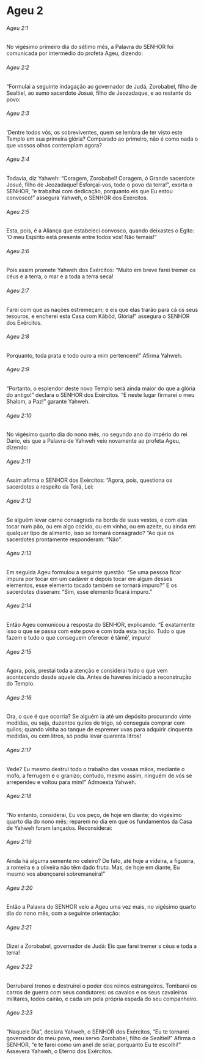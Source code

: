 # Ageu 2

###### Ageu 2:1

No vigésimo primeiro dia do sétimo mês, a Palavra do SENHOR foi comunicada por intermédio do profeta Ageu, dizendo:

###### Ageu 2:2

“Formulai a seguinte indagação ao governador de Judá, Zorobabel, filho de Sealtiel, ao sumo sacerdote Josué, filho de Jeozadaque, e ao restante do povo:

###### Ageu 2:3

‘Dentre todos vós, os sobreviventes, quem se lembra de ter visto este Templo em sua primeira glória? Comparado ao primeiro, não é como nada o que vossos olhos contemplam agora?

###### Ageu 2:4

Todavia, diz Yahweh: “Coragem, Zorobabel! Coragem, ó Grande sacerdote Josué, filho de Jeozadaque! Esforçai-vos, todo o povo da terra!”, exorta o SENHOR, “e trabalhai com dedicação, porquanto eis que Eu estou convosco!” assegura Yahweh, o SENHOR dos Exércitos.

###### Ageu 2:5

Esta, pois, é a Aliança que estabeleci convosco, quando deixastes o Egito: ‘O meu Espírito está presente entre todos vós! Não temais!”

###### Ageu 2:6

Pois assim promete Yahweh dos Exércitos: “Muito em breve farei tremer os céus e a terra, o mar e a toda a terra seca!

###### Ageu 2:7

Farei com que as nações estremeçam; e eis que elas trarão para cá os seus tesouros, e encherei esta Casa com Kâbôd, Glória!” assegura o SENHOR dos Exércitos.

###### Ageu 2:8

Porquanto, toda prata e todo ouro a mim pertencem!” Afirma Yahweh.

###### Ageu 2:9

“Portanto, o esplendor deste novo Templo será ainda maior do que a glória do antigo!” declara o SENHOR dos Exércitos. “E neste lugar firmarei o meu Shalom, a Paz!” garante Yahweh.

###### Ageu 2:10

No vigésimo quarto dia do nono mês, no segundo ano do império do rei Dario, eis que a Palavra de Yahweh veio novamente ao profeta Ageu, dizendo:

###### Ageu 2:11

Assim afirma o SENHOR dos Exércitos: “Agora, pois, questiona os sacerdotes a respeito da Torá, Lei:

###### Ageu 2:12

Se alguém levar carne consagrada na borda de suas vestes, e com elas tocar num pão, ou em algo cozido, ou em vinho, ou em azeite, ou ainda em qualquer tipo de alimento, isso se tornará consagrado? “Ao que os sacerdotes prontamente responderam: “Não”.

###### Ageu 2:13

Em seguida Ageu formulou a seguinte questão: “Se uma pessoa ficar impura por tocar em um cadáver e depois tocar em algum desses elementos, esse elemento tocado também se tornará impuro?” E os sacerdotes disseram: “Sim, esse elemento ficará impuro.”

###### Ageu 2:14

Então Ageu comunicou a resposta do SENHOR, explicando: “É exatamente isso o que se passa com este povo e com toda esta nação. Tudo o que fazem e tudo o que conseguem oferecer é tâmê’, impuro!

###### Ageu 2:15

Agora, pois, prestai toda a atenção e considerai tudo o que vem acontecendo desde aquele dia. Antes de haveres iniciado a reconstrução do Templo.

###### Ageu 2:16

Ora, o que é que ocorria? Se alguém ia até um depósito procurando vinte medidas, ou seja, duzentos quilos de trigo, só conseguia comprar cem quilos; quando vinha ao tanque de espremer uvas para adquirir cinquenta medidas, ou cem litros, só podia levar quarenta litros!

###### Ageu 2:17

Vede? Eu mesmo destruí todo o trabalho das vossas mãos, mediante o mofo, a ferrugem e o granizo; contudo, mesmo assim, ninguém de vós se arrependeu e voltou para mim!” Admoesta Yahweh.

###### Ageu 2:18

“No entanto, considerai, Eu vos peço, de hoje em diante; do vigésimo quarto dia do nono mês; reparem no dia em que os fundamentos da Casa de Yahweh foram lançados. Reconsiderai:

###### Ageu 2:19

Ainda há alguma semente no celeiro? De fato, até hoje a videira, a figueira, a romeira e a oliveira não têm dado fruto. Mas, de hoje em diante, Eu mesmo vos abençoarei sobremaneira!”

###### Ageu 2:20

Então a Palavra do SENHOR veio a Ageu uma vez mais, no vigésimo quarto dia do nono mês, com a seguinte orientação:

###### Ageu 2:21

Dizei a Zorobabel, governador de Judá: Eis que farei tremer s céus e toda a terra!

###### Ageu 2:22

Derrubarei tronos e destruirei o poder dos reinos estrangeiros. Tombarei os carros de guerra com seus condutores: os cavalos e os seus cavaleiros militares, todos cairão, e cada um pela própria espada do seu companheiro.

###### Ageu 2:23

“Naquele Dia”, declara Yahweh, o SENHOR dos Exércitos, “Eu te tornarei governador do meu povo, meu servo Zorobabel, filho de Sealtiel!” Afirma o SENHOR, “e te farei como um anel de selar, porquanto Eu te escolhi!” Assevera Yahweh, o Eterno dos Exércitos.


